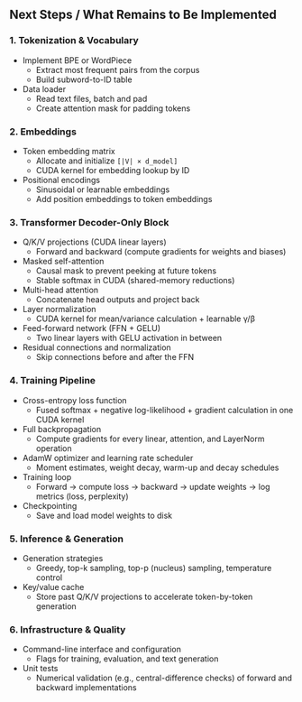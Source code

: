## Next Steps / What Remains to Be Implemented

### 1. Tokenization & Vocabulary
- Implement BPE or WordPiece  
  - Extract most frequent pairs from the corpus  
  - Build subword-to-ID table  
- Data loader  
  - Read text files, batch and pad  
  - Create attention mask for padding tokens  

### 2. Embeddings
- Token embedding matrix  
  - Allocate and initialize `[|V| × d_model]`  
  - CUDA kernel for embedding lookup by ID  
- Positional encodings  
  - Sinusoidal or learnable embeddings  
  - Add position embeddings to token embeddings  

### 3. Transformer Decoder-Only Block
- Q/K/V projections (CUDA linear layers)  
  - Forward and backward (compute gradients for weights and biases)  
- Masked self-attention  
  - Causal mask to prevent peeking at future tokens  
  - Stable softmax in CUDA (shared-memory reductions)  
- Multi-head attention  
  - Concatenate head outputs and project back  
- Layer normalization  
  - CUDA kernel for mean/variance calculation + learnable γ/β  
- Feed-forward network (FFN + GELU)  
  - Two linear layers with GELU activation in between  
- Residual connections and normalization  
  - Skip connections before and after the FFN  

### 4. Training Pipeline
- Cross-entropy loss function  
  - Fused softmax + negative log-likelihood + gradient calculation in one CUDA kernel  
- Full backpropagation  
  - Compute gradients for every linear, attention, and LayerNorm operation  
- AdamW optimizer and learning rate scheduler  
  - Moment estimates, weight decay, warm-up and decay schedules  
- Training loop  
  - Forward → compute loss → backward → update weights → log metrics (loss, perplexity)  
- Checkpointing  
  - Save and load model weights to disk  

### 5. Inference & Generation
- Generation strategies  
  - Greedy, top-k sampling, top-p (nucleus) sampling, temperature control  
- Key/value cache  
  - Store past Q/K/V projections to accelerate token-by-token generation  

### 6. Infrastructure & Quality
- Command-line interface and configuration  
  - Flags for training, evaluation, and text generation  
- Unit tests  
  - Numerical validation (e.g., central-difference checks) of forward and backward implementations
